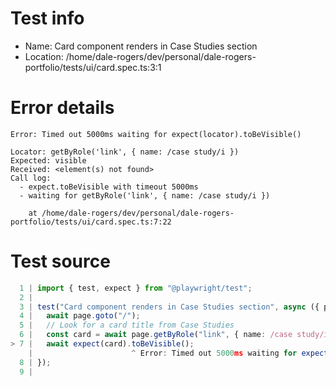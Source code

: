 # Test info

- Name: Card component renders in Case Studies section
- Location: /home/dale-rogers/dev/personal/dale-rogers-portfolio/tests/ui/card.spec.ts:3:1

# Error details

```
Error: Timed out 5000ms waiting for expect(locator).toBeVisible()

Locator: getByRole('link', { name: /case study/i })
Expected: visible
Received: <element(s) not found>
Call log:
  - expect.toBeVisible with timeout 5000ms
  - waiting for getByRole('link', { name: /case study/i })

    at /home/dale-rogers/dev/personal/dale-rogers-portfolio/tests/ui/card.spec.ts:7:22
```

# Test source

```ts
  1 | import { test, expect } from "@playwright/test";
  2 |
  3 | test("Card component renders in Case Studies section", async ({ page }) => {
  4 |   await page.goto("/");
  5 |   // Look for a card title from Case Studies
  6 |   const card = await page.getByRole("link", { name: /case study/i });
> 7 |   await expect(card).toBeVisible();
    |                      ^ Error: Timed out 5000ms waiting for expect(locator).toBeVisible()
  8 | });
  9 |
```